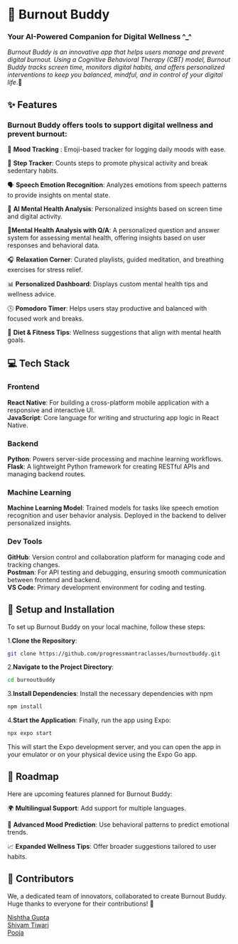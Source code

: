 # 🌱 Burnout Buddy 

### Your AI-Powered Companion for Digital Wellness ^_^
*Burnout Buddy is an innovative app that helps users manage and prevent digital burnout. Using a Cognitive Behavioral Therapy (CBT) model, Burnout Buddy tracks screen time, monitors digital habits, and offers personalized interventions to keep you balanced, mindful, and in control of your digital life*.🌟

## ✨ Features
### Burnout Buddy offers tools to support digital wellness and prevent burnout:

🧘 **Mood Tracking** : Emoji-based tracker for logging daily moods with ease.

👣 **Step Tracker**: Counts steps to promote physical activity and break sedentary habits.

🗣️ **Speech Emotion Recognition**: Analyzes emotions from speech patterns to provide insights on mental state.

🤖 **AI Mental Health Analysis**: Personalized insights based on screen time and digital activity.

🤔**Mental Health Analysis with Q/A**: A personalized question and answer system for assessing mental health, offering insights based on user responses and behavioral data.

🎧 **Relaxation Corner**: Curated playlists, guided meditation, and breathing exercises for stress relief.

📊 **Personalized Dashboard**: Displays custom mental health tips and wellness advice.

🕓 **Pomodoro Timer**: Helps users stay productive and balanced with focused work and breaks.

🍏 **Diet & Fitness Tips**: Wellness suggestions that align with mental health goals.

## 💻 Tech Stack
### Frontend
**React Native**: For building a cross-platform mobile application with a responsive and interactive UI.\
**JavaScript**: Core language for writing and structuring app logic in React Native.
### Backend
**Python**: Powers server-side processing and machine learning workflows.\
**Flask**: A lightweight Python framework for creating RESTful APIs and managing backend routes.
### Machine Learning
**Machine Learning Model**: Trained models for tasks like speech emotion recognition and user behavior analysis. Deployed in the backend to deliver personalized insights.
### Dev Tools
**GitHub**: Version control and collaboration platform for managing code and tracking changes.\
**Postman**: For API testing and debugging, ensuring smooth communication between frontend and backend.\
**VS Code**: Primary development environment for coding and testing.


## 🚀 Setup and Installation
To set up Burnout Buddy on your local machine, follow these steps:

1.**Clone the Repository**:

```bash
git clone https://github.com/progressmantraclasses/burnoutbuddy.git
```
2.**Navigate to the Project Directory**:

```bash
cd burnoutbuddy
```
3.**Install Dependencies**: Install the necessary dependencies with npm
```bash
npm install 
```
4.**Start the Application**: Finally, run the app using Expo:
```bash
npx expo start
```
This will start the Expo development server, and you can open the app in your emulator or on your physical device using the Expo Go app.

## 📅 Roadmap
Here are upcoming features planned for Burnout Buddy:

🌍 **Multilingual Support**: Add support for multiple languages.

🤳 **Advanced Mood Prediction**: Use behavioral patterns to predict emotional trends.

📈 **Expanded Wellness Tips**: Offer broader suggestions tailored to user habits.

## 🤝 Contributors
We, a dedicated team of innovators, collaborated to create Burnout Buddy. Huge thanks to everyone for their contributions! 👏

[Nishtha Gupta](https://github.com/nishthagupta25) \
[Shivam Tiwari](https://github.com/progressmantraclasses)\
[Pooja](https://github.com/Pooja395)
